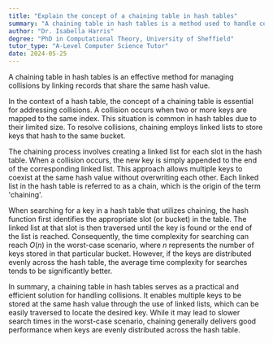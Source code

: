 ```yaml
---
title: "Explain the concept of a chaining table in hash tables"
summary: "A chaining table in hash tables is a method used to handle collisions by linking records sharing the same hash value."
author: "Dr. Isabella Harris"
degree: "PhD in Computational Theory, University of Sheffield"
tutor_type: "A-Level Computer Science Tutor"
date: 2024-05-25
---
```


A chaining table in hash tables is an effective method for managing collisions by linking records that share the same hash value.

In the context of a hash table, the concept of a chaining table is essential for addressing collisions. A collision occurs when two or more keys are mapped to the same index. This situation is common in hash tables due to their limited size. To resolve collisions, chaining employs linked lists to store keys that hash to the same bucket.

The chaining process involves creating a linked list for each slot in the hash table. When a collision occurs, the new key is simply appended to the end of the corresponding linked list. This approach allows multiple keys to coexist at the same hash value without overwriting each other. Each linked list in the hash table is referred to as a chain, which is the origin of the term 'chaining'.

When searching for a key in a hash table that utilizes chaining, the hash function first identifies the appropriate slot (or bucket) in the table. The linked list at that slot is then traversed until the key is found or the end of the list is reached. Consequently, the time complexity for searching can reach $O(n)$ in the worst-case scenario, where $n$ represents the number of keys stored in that particular bucket. However, if the keys are distributed evenly across the hash table, the average time complexity for searches tends to be significantly better.

In summary, a chaining table in hash tables serves as a practical and efficient solution for handling collisions. It enables multiple keys to be stored at the same hash value through the use of linked lists, which can be easily traversed to locate the desired key. While it may lead to slower search times in the worst-case scenario, chaining generally delivers good performance when keys are evenly distributed across the hash table.
    